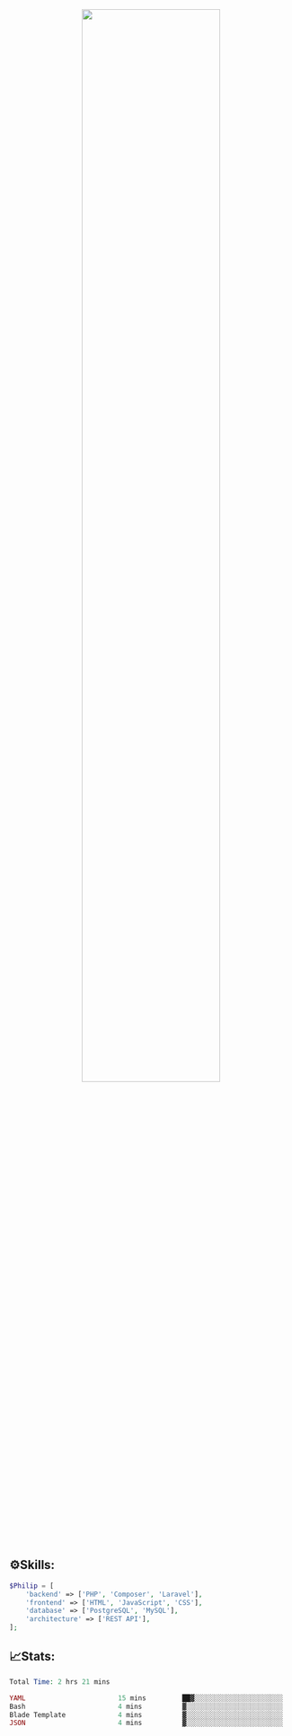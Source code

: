 <div align="center">
<img src="https://readme-typing-svg.demolab.com?font=Inconsolata&weight=500&size=50&duration=4000&pause=300&color=A7A459&center=true&vCenter=true&multiline=true&repeat=false&random=false&width=1300&height=140&lines=Hello,+Привет;I'm+Philip+a+beginner+backend+developer+in+php" width="70%" />
</div>

## ⚙️Skills:
```php
$Philip = [
    'backend' => ['PHP', 'Composer', 'Laravel'],
    'frontend' => ['HTML', 'JavaScript', 'CSS'],
    'database' => ['PostgreSQL', 'MySQL'],
    'architecture' => ['REST API'],
];
```
## 📈Stats:
<!--START_SECTION:waka-->

```PHP
Total Time: 2 hrs 21 mins

YAML                       15 mins         ██▓░░░░░░░░░░░░░░░░░░░░░░   11.01 %
Bash                       4 mins          ▓░░░░░░░░░░░░░░░░░░░░░░░░   03.27 %
Blade Template             4 mins          ▓░░░░░░░░░░░░░░░░░░░░░░░░   02.88 %
JSON                       4 mins          ▓░░░░░░░░░░░░░░░░░░░░░░░░   02.88 %
```

<!--END_SECTION:waka-->

